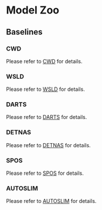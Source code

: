 # Model Zoo

## Baselines

### CWD

Please refer to [CWD](https://github.com/open-mmlab/mmrazor/blob/master/configs/distill/cwd) for details.

### WSLD

Please refer to [WSLD](https://github.com/open-mmlab/mmrazor/blob/master/configs/distill/wsld) for details.

### DARTS

Please refer to [DARTS](https://github.com/open-mmlab/mmrazor/blob/master/configs/nas/darts) for details.

### DETNAS

Please refer to [DETNAS](https://github.com/open-mmlab/mmrazor/blob/master/configs/nas/detnas) for details.

### SPOS

Please refer to [SPOS](https://github.com/open-mmlab/mmrazor/blob/master/configs/nas/spos) for details.

### AUTOSLIM

Please refer to [AUTOSLIM](https://github.com/open-mmlab/mmrazor/blob/master/configs/pruning/autoslim) for details.
